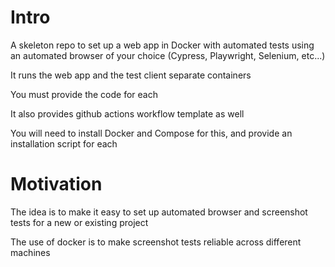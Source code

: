 # Intro

A skeleton repo to set up a web app in Docker with automated tests using an automated browser of your choice (Cypress, Playwright, Selenium, etc...)

It runs the web app and the test client separate containers

You must provide the code for each

It also provides github actions workflow template as well

You will need to install Docker and Compose for this, and provide an installation script for each 

# Motivation

The idea is to make it easy to set up automated browser and screenshot tests for a new or existing project

The use of docker is to make screenshot tests reliable across different machines
